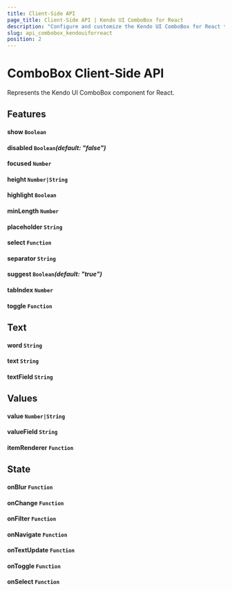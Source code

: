 ```yaml
---
title: Client-Side API
page_title: Client-Side API | Kendo UI ComboBox for React
description: "Configure and customize the Kendo UI ComboBox for React through its client-side API reference."
slug: api_combobox_kendouiforreact
position: 2
---
```


# ComboBox Client-Side API

Represents the Kendo UI ComboBox component for React.

## Features

#### show `Boolean`

#### disabled `Boolean`*(default: "false")*

#### focused `Number`

#### height `Number|String`

#### highlight `Boolean`

#### minLength `Number`

#### placeholder `String`

#### select `Function`

#### separator `String`

#### suggest `Boolean`*(default: "true")*

#### tabIndex `Number`

#### toggle `Function`

## Text

#### word `String`

#### text `String`

#### textField `String`

## Values

#### value `Number|String`

#### valueField `String`

#### itemRenderer `Function`

## State

#### onBlur `Function`

#### onChange `Function`

#### onFilter `Function`

#### onNavigate `Function`

#### onTextUpdate `Function`

#### onToggle `Function`

#### onSelect `Function`

